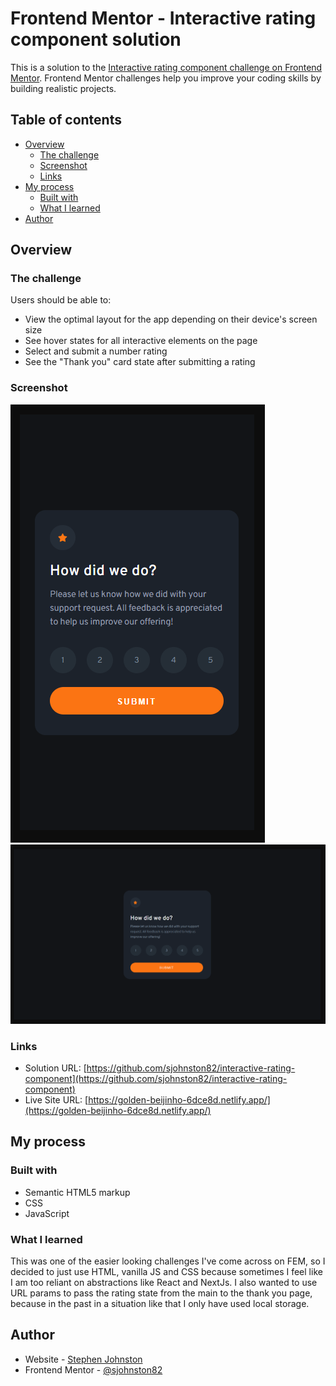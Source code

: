 # Frontend Mentor - Interactive rating component solution

This is a solution to the [Interactive rating component challenge on Frontend Mentor](https://www.frontendmentor.io/challenges/interactive-rating-component-koxpeBUmI). Frontend Mentor challenges help you improve your coding skills by building realistic projects.

## Table of contents

- [Overview](#overview)
  - [The challenge](#the-challenge)
  - [Screenshot](#screenshot)
  - [Links](#links)
- [My process](#my-process)
  - [Built with](#built-with)
  - [What I learned](#what-i-learned)
- [Author](#author)

## Overview

### The challenge

Users should be able to:

- View the optimal layout for the app depending on their device's screen size
- See hover states for all interactive elements on the page
- Select and submit a number rating
- See the "Thank you" card state after submitting a rating

### Screenshot

![375px](./mobile-ss.png)
![1440px](./desktop-ss.png)

### Links

- Solution URL: [https://github.com/sjohnston82/interactive-rating-component](https://github.com/sjohnston82/interactive-rating-component)
- Live Site URL: [https://golden-beijinho-6dce8d.netlify.app/](https://golden-beijinho-6dce8d.netlify.app/)

## My process

### Built with

- Semantic HTML5 markup
- CSS
- JavaScript

### What I learned

This was one of the easier looking challenges I've come across on FEM, so I decided to just use HTML, vanilla JS and CSS because sometimes I feel like I am too reliant on abstractions like React and NextJs. I also wanted to use URL params to pass the rating state from the main to the thank you page, because in the past in a situation like that I only have used local storage.

## Author

- Website - [Stephen Johnston](https://www.stephenmjohnston.net)
- Frontend Mentor - [@sjohnston82](https://www.frontendmentor.io/profile/sjohnston82)
